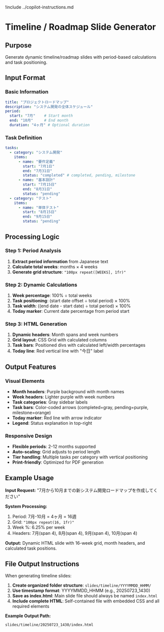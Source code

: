 !include ../copilot-instructions.md

# Timeline / Roadmap Slide Generator

## Purpose
Generate dynamic timeline/roadmap slides with period-based calculations and task positioning.

## Input Format

### Basic Information
```yaml
title: "プロジェクトロードマップ"
description: "システム開発の全体スケジュール"
period:
  start: "7月"    # Start month
  end: "10月"     # End month  
  duration: "4ヶ月" # Optional duration
```

### Task Definition
```yaml
tasks:
  - category: "システム開発"
    items:
      - name: "要件定義"
        start: "7月1日"
        end: "7月31日"
        status: "completed" # completed, pending, milestone
      - name: "基本設計"
        start: "7月15日"
        end: "8月31日"
        status: "pending"
  - category: "テスト"
    items:
      - name: "単体テスト"
        start: "8月15日"
        end: "9月15日"
        status: "pending"
```

## Processing Logic

### Step 1: Period Analysis
1. **Extract period information** from Japanese text
2. **Calculate total weeks**: months × 4 weeks
3. **Generate grid structure**: `"100px repeat([WEEKS], 1fr)"`

### Step 2: Dynamic Calculations
1. **Week percentage**: 100% ÷ total weeks
2. **Task positioning**: (start date offset ÷ total period) × 100%
3. **Task width**: ((end date - start date) ÷ total period) × 100%
4. **Today marker**: Current date percentage from period start

### Step 3: HTML Generation
1. **Dynamic headers**: Month spans and week numbers
2. **Grid layout**: CSS Grid with calculated columns
3. **Task bars**: Positioned divs with calculated left/width percentages
4. **Today line**: Red vertical line with "今日" label

## Output Features

### Visual Elements
- **Month headers**: Purple background with month names
- **Week headers**: Lighter purple with week numbers
- **Task categories**: Gray sidebar labels
- **Task bars**: Color-coded arrows (completed=gray, pending=purple, milestone=orange)
- **Today marker**: Red line with arrow indicator
- **Legend**: Status explanation in top-right

### Responsive Design
- **Flexible periods**: 2-12 months supported
- **Auto-scaling**: Grid adjusts to period length
- **Tier handling**: Multiple tasks per category with vertical positioning
- **Print-friendly**: Optimized for PDF generation

## Example Usage

**Input Request:**
"7月から10月までの新システム開発ロードマップを作成してください"

**System Processing:**
1. Period: 7月-10月 = 4ヶ月 = 16週
2. Grid: `"100px repeat(16, 1fr)"`
3. Week %: 6.25% per week
4. Headers: 7月(span 4), 8月(span 4), 9月(span 4), 10月(span 4)

**Output:** 
Dynamic HTML slide with 16-week grid, month headers, and calculated task positions.

## File Output Instructions
When generating timeline slides:
1. **Create organized folder structure**: `slides/timeline/YYYYMMDD_HHMM/`
2. **Use timestamp format**: YYYYMMDD_HHMM (e.g., 20250723_1430)
3. **Save as index.html**: Main slide file should always be named `index.html`
4. **Include complete HTML**: Self-contained file with embedded CSS and all required elements

**Example Output Path:**
```
slides/timeline/20250723_1430/index.html
```